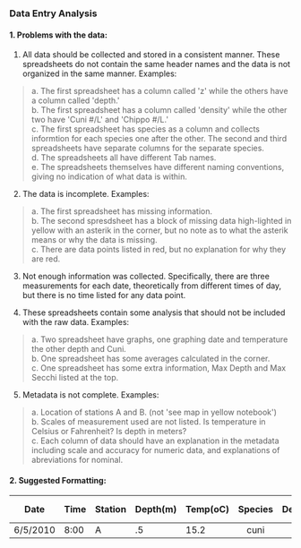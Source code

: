### Data Entry Analysis

#### 1. Problems with the data:

1. All data should be collected and stored in a consistent manner. These spreadsheets do not contain the same header names and
the data is not organized in the same manner. Examples:
>a. The first spreadsheet has a column called 'z' while the others have a column called 'depth.'  
>b. The first spreadsheet has a column called 'density' while the other two have 'Cuni #/L' and 'Chippo #/L.'  
>c. The first spreadsheet has species as a column and collects informtion for each species one after the other. The second and third
spreadsheets have separate columns for the separate species.  
>d. The spreadsheets all have different Tab names.  
>e. The spreadsheets themselves have different naming conventions, giving no indication of what data is within.   

2. The data is incomplete. Examples:
>a. The first spreadsheet has missing information.  
>b. The second spresdsheet has a block of missing data high-lighted in yellow with an asterik in the corner, but no note as to what the 
asterik means or why the data is missing.  
>c. There are data points listed in red, but no explanation for why they are red.  

3. Not enough information was collected. Specifically, there are three measurements for each date, theoretically from different times of 
day, but there is no time listed for any data point. 

4. These spreadsheets contain some analysis that should not be included with the raw data. Examples:
>a. Two spreadsheet have graphs, one graphing date and temperature the other depth and Cuni.   
>b. One spreadsheet has some averages calculated in the corner.  
>c. One spreadsheet has some extra information, Max Depth and Max Secchi listed at the top.  

5. Metadata is not complete. Examples:
>a. Location of stations A and B. (not 'see  map in yellow notebook')  
>b. Scales of measurement used are not listed. Is temperature in Celsius or Fahrenheit? Is depth in meters?  
>c. Each column of data should have an explanation in the metadata including scale and accuracy for numeric data, and explanations of abreviations for nominal.  

#### 2. Suggested Formatting:

Date | Time | Station | Depth(m) | Temp(oC) | Species | Density(#/L) | Colony Size(mm) | Chla
---|---|---|---|---|:---:|---|---|:---:|
6/5/2010|8:00|A|.5|15.2|cuni|
